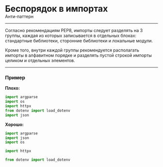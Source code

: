 
<div>
    <h1 style="margin: 0;">Беспорядок в импортах</h1>
    <p style="margin: 0;">Анти-паттерн</p>
</div>

***

Согласно рекомендациям PEP8, импорты следует разделять на 3 группы, каждая из которых записывается в отдельных блоках: стандартные библиотеки, сторонние библиотеки и локальные модули.

Кроме того, внутри каждой группы рекомендуется располагать импорты в алфавитном порядке и разделять пустой строкой импорты целиком и отдельных элементов.

***

### Пример 

**Плохо:**
```python
import argparse
import os
import httpx
from dotenv import load_dotenv
import json
```
**Хорошо:**
```python
import argparse
import json
import os

import httpx

from dotenv import load_dotenv
```

